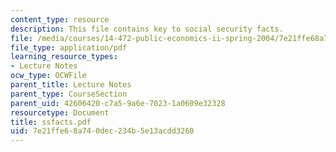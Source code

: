 ```yaml
---
content_type: resource
description: This file contains key to social security facts.
file: /media/courses/14-472-public-economics-ii-spring-2004/7e21ffe68a740dec234b5e13acdd3260_ssfacts.pdf
file_type: application/pdf
learning_resource_types:
- Lecture Notes
ocw_type: OCWFile
parent_title: Lecture Notes
parent_type: CourseSection
parent_uid: 42606420-c7a5-9a6e-7023-1a0609e32328
resourcetype: Document
title: ssfacts.pdf
uid: 7e21ffe6-8a74-0dec-234b-5e13acdd3260
---
```

